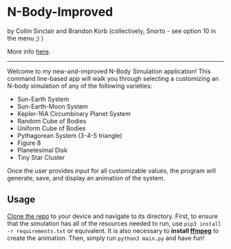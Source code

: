 # N-Body-Improved

by Collin Sinclair and Brandon Korb (collectively, Snorto - see option 10 in the menu ;) )

More info [here](collinsinclair.github.io/N-Body-Improved).

----------
Welcome to my new-and-improved N-Body Simulation application! This command line-based app will walk you through selecting a customizing an N-body simulation of any of the following varieties:
- Sun-Earth System
- Sun-Earth-Moon System
- Kepler-16A Circumbinary Planet System
- Random Cube of Bodies
- Uniform Cube of Bodies
- Pythagorean System (3-4-5 triangle)
- Figure 8
- Planetesimal Disk
- Tiny Star Cluster

Once the user provides input for all customizable values, the program will generate, save, and display an animation of the system.

## Usage
[Clone the repo](https://docs.github.com/en/repositories/creating-and-managing-repositories/cloning-a-repository) to your device and navigate to its directory. First, to ensure that the simulation has all of the resources needed to run, use `pip3 install -r requirements.txt` or equivalent. It is also necessary to **install [ffmpeg](https://www.ffmpeg.org/download.html)** to create the animation. Then, simply run `python3 main.py` and have fun!
